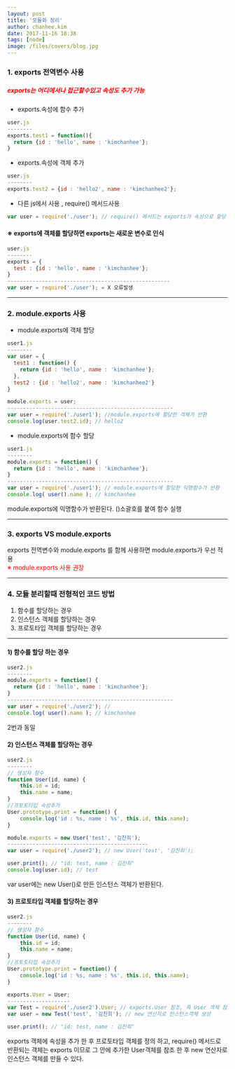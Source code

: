 ```yaml
---
layout: post
title: '모듈화 정리'
author: chanhee.kim
date: 2017-11-16 18:38
tags: [node]
image: /files/covers/blog.jpg
---
```


### 1. exports 전역변수 사용

##### <span style="color:red">exports는 어디에서나 접근할수있고 속성도 추가 가능</span>

* exports.속성에 함수 추가
``` javascript
user.js
--------
exports.test1 = function(){
  return {id : 'hello', name : 'kimchanhee'};
}
```
* exports.속성에 객체 추가
``` javascript
user.js
--------
exports.test2 = {id : 'hello2', name : 'kimchanhee2'};
```
* 다른 js에서 사용 , require() 메서드사용
``` javascript
var user = require('./user'); // require() 메서드는 exports가 속성으로 할당
```
#### ※ exports에 객체를 할당하면 exports는 새로운 변수로 인식
``` javascript
user.js
--------
exports = {
  test : {id : 'hello', name : 'kimchanhee'};
}
----------------------------------------------------
var user = require('./user'); = X 오류발생
```
---

### 2. module.exports 사용
* module.exports에 객체 할당

``` javascript
user1.js
--------
var user = {
  test1 : function() {
    return {id : 'hello', name : 'kimchanhee'};
  },
  test2 : {id : 'hello2', name : 'kimchanhee2'}
}

module.exports = user;
-----------------------------------------------------
var user = require('./user1'); //module.exports에 할당한 객체가 반환
console.log(user.test2.id); // hello2
```

* module.exports에 함수 할당

``` javascript
user1.js
--------
module.exports = function() {
  return {id : 'hello', name : 'kimchanhee'};
}
-----------------------------------------------------
var user = require('./user1'); // module.exports에 할당한 익명함수가 반환
console.log( user().name ); // kimchanhee
```

module.exports에 익명함수가 반환된다. ()소괄호를 붙여 함수 실행

---
### 3. exports VS module.exports
exports 전역변수와 module.exports 를 함께 사용하면 module.exports가 우선 적용<br>
<span style="color:red">※ module.exports 사용 권장</span>

---

### 4. 모듈 분리할때 전형적인 코드 방법
1. 함수를 할당하는 경우
2. 인스턴스 객체를 할당하는 경우
3. 프로토타입 객체를 할당하는 경우

---

#### 1) 함수를 할당 하는 경우

 ``` javascript
 user2.js
 --------
 module.exports = function() {
   return {id : 'hello', name : 'kimchanhee'};
 }
 -----------------------------------------------------
 var user = require('./user2'); //
 console.log( user().name ); // kimchanhee
 ```
 2번과 동일

#### 2) 인스턴스 객체를 할당하는 경우

``` javascript
user2.js
--------
// 생성자 함수
function User(id, name) {
	this.id = id;
	this.name = name;
}
//프토토타입 속성추가
User.prototype.print = function() {
	console.log('id : %s, name : %s', this.id, this.name);
}

module.exports = new User('test', '김찬희');
---------------------------------------------
var user = require('./user2'); // new User('test', '김찬희');

user.print(); // "id: test, name : 김찬희"
console.log(user.id); // test
```

var user에는 new User()로 만든 인스턴스 객체가 반환된다.

#### 3) 프로토타입 객체를 할당하는 경우

``` javascript
user2.js
--------
// 생성자 함수
function User(id, name) {
	this.id = id;
	this.name = name;
}
//프토토타입 속성추가
User.prototype.print = function() {
	console.log('id : %s, name : %s', this.id, this.name);
}

exports.User = User;
--------------------
var Test = require('./user2').User; // exports.User 참조, 즉 User 객체 참조
var user = new Test('test', '김찬희'); // new 연산자로 인스턴스객체 생성

user.print(); // "id: test, name : 김찬희"
```

exports 객체에 속성을 추가 한 후 프로토타입 객체를 정의 하고, require() 메서드로 반환되는 객체는 exports 이므로 그 안에 추가한 User객체를 참조 한 후 new 연산자로 인스턴스 객체를 만들 수 있다.
